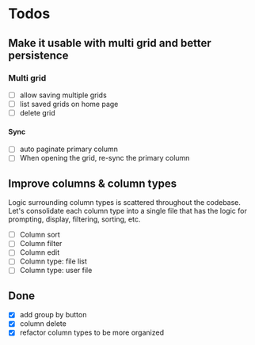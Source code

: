 # Todos

## Make it usable with multi grid and better persistence

### Multi grid

- [ ] allow saving multiple grids
- [ ] list saved grids on home page
- [ ] delete grid

#### Sync

- [ ] auto paginate primary column
- [ ] When opening the grid, re-sync the primary column

## Improve columns & column types

Logic surrounding column types is scattered throughout the codebase. Let's consolidate each column type into a single file that has the logic for prompting, display, filtering, sorting, etc.
- [ ] Column sort
- [ ] Column filter
- [ ] Column edit
- [ ] Column type: file list
- [ ] Column type: user file

## Done

- [x] add group by button
- [x] column delete
- [x] refactor column types to be more organized